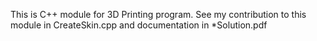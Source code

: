 This is C++ module for 3D Printing program. See my contribution to this module in CreateSkin.cpp and documentation in *Solution.pdf
